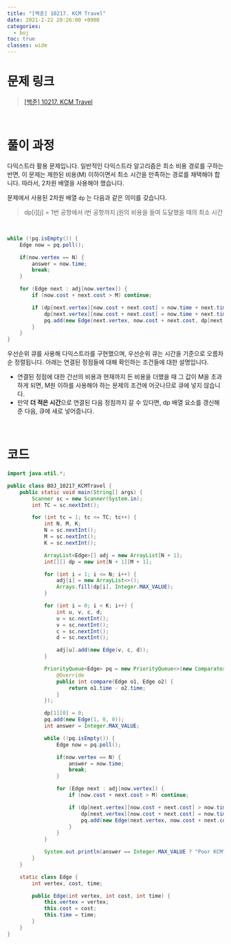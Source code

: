 ```yaml
---
title: "[백준] 10217. KCM Travel"
date: 2021-2-22 20:26:00 +0900
categories:
  - boj
toc: true
classes: wide
---
```


# 문제 링크

> [[백준] 10217. KCM Travel](https://www.acmicpc.net/problem/10217)

<br>

# 풀이 과정

다익스트라 활용 문제입니다. 일반적인 다익스트라 알고리즘은 최소 비용 경로를 구하는 반면, 이 문제는 제한된 비용(M) 이하이면서 최소 시간을 만족하는 경로를 채택해야 합니다. 따라서, 2차원 배열을 사용해야 했습니다.

문제에서 사용된 2차원 배열 `dp` 는 다음과 같은 의미를 갖습니다.

> dp[i][j] = 1번 공항에서 i번 공항까지 j원의 비용을 들여 도달했을 때의 최소 시간


<br>

```java
while (!pq.isEmpty()) {
    Edge now = pq.poll();

    if(now.vertex == N) {
        answer = now.time;
        break;
    }

    for (Edge next : adj[now.vertex]) {
        if (now.cost + next.cost > M) continue;

        if (dp[next.vertex][now.cost + next.cost] > now.time + next.time) {
            dp[next.vertex][now.cost + next.cost] = now.time + next.time;
            pq.add(new Edge(next.vertex, now.cost + next.cost, dp[next.vertex][now.cost + next.cost]));
        }
    }
}
```

우선순위 큐를 사용해 다익스트라를 구현했으며, 우선순위 큐는 시간을 기준으로 오름차순 정렬됩니다. 아래는 연결된 정점들에 대해 확인하는 조건들에 대한 설명입니다.

- 연결된 정점에 대한 간선의 비용과 현재까지 든 비용을 더했을 때 그 값이 M을 초과하게 되면, M원 이하를 사용해야 하는 문제의 조건에 어긋나므로 큐에 넣지 않습니다.
- 만약 **더 적은 시간**으로 연결된 다음 정점까지 갈 수 있다면, dp 배열 요소를 갱신해준 다음, 큐에 새로 넣어줍니다.


<br>

# 코드

```java
import java.util.*;

public class BOJ_10217_KCMTravel {
    public static void main(String[] args) {
        Scanner sc = new Scanner(System.in);
        int TC = sc.nextInt();

        for (int tc = 1; tc <= TC; tc++) {
            int N, M, K;
            N = sc.nextInt();
            M = sc.nextInt();
            K = sc.nextInt();

            ArrayList<Edge>[] adj = new ArrayList[N + 1];
            int[][] dp = new int[N + 1][M + 1];

            for (int i = 1; i <= N; i++) {
                adj[i] = new ArrayList<>();
                Arrays.fill(dp[i], Integer.MAX_VALUE);
            }

            for (int i = 0; i < K; i++) {
                int u, v, c, d;
                u = sc.nextInt();
                v = sc.nextInt();
                c = sc.nextInt();
                d = sc.nextInt();

                adj[u].add(new Edge(v, c, d));
            }

            PriorityQueue<Edge> pq = new PriorityQueue<>(new Comparator<Edge>() {
                @Override
                public int compare(Edge o1, Edge o2) {
                    return o1.time - o2.time;
                }
            });

            dp[1][0] = 0;
            pq.add(new Edge(1, 0, 0));
            int answer = Integer.MAX_VALUE;

            while (!pq.isEmpty()) {
                Edge now = pq.poll();

                if(now.vertex == N) {
                    answer = now.time;
                    break;
                }

                for (Edge next : adj[now.vertex]) {
                    if (now.cost + next.cost > M) continue;

                    if (dp[next.vertex][now.cost + next.cost] > now.time + next.time) {
                        dp[next.vertex][now.cost + next.cost] = now.time + next.time;
                        pq.add(new Edge(next.vertex, now.cost + next.cost, dp[next.vertex][now.cost + next.cost]));
                    }
                }
            }

            System.out.println(answer == Integer.MAX_VALUE ? "Poor KCM" : answer);
        }
    }

    static class Edge {
        int vertex, cost, time;

        public Edge(int vertex, int cost, int time) {
            this.vertex = vertex;
            this.cost = cost;
            this.time = time;
        }
    }
}
```